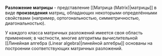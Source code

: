 **Разложение матрицы** - представление [[Матрица (Matrix)|матрицы]] в виде **произведения** матриц, обладающих некоторыми определёнными свойствами (например, ортогональностью, симметричностью, диагональностью).

У каждого класса матричных разложений имеется своя область применения; в частности, многие алгоритмы вычислительной [[Линейная алгебра (Linear algebra)|линейной алгебры]] основаны на построении соответствующих матричных разложений.
